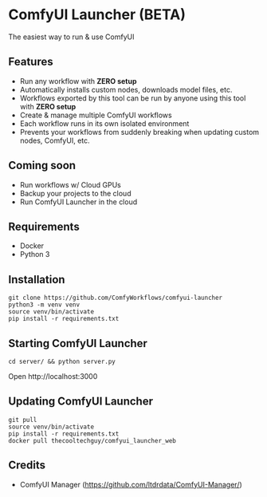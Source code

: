 # ComfyUI Launcher (BETA)
The easiest way to run & use ComfyUI

## Features
- Run any workflow with **ZERO setup**
- Automatically installs custom nodes, downloads model files, etc.
- Workflows exported by this tool can be run by anyone using this tool with **ZERO setup**
- Create & manage multiple ComfyUI workflows
- Each workflow runs in its own isolated environment
- Prevents your workflows from suddenly breaking when updating custom nodes, ComfyUI, etc.

## Coming soon
- Run workflows w/ Cloud GPUs
- Backup your projects to the cloud
- Run ComfyUI Launcher in the cloud

## Requirements
- Docker
- Python 3

## Installation
```
git clone https://github.com/ComfyWorkflows/comfyui-launcher
python3 -m venv venv
source venv/bin/activate
pip install -r requirements.txt
```

## Starting ComfyUI Launcher
```
cd server/ && python server.py
```
Open http://localhost:3000

## Updating ComfyUI Launcher
```
git pull
source venv/bin/activate
pip install -r requirements.txt
docker pull thecooltechguy/comfyui_launcher_web
```

## Credits
- ComfyUI Manager (https://github.com/ltdrdata/ComfyUI-Manager/)
